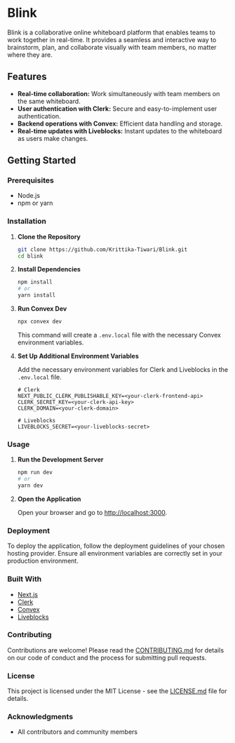 # Blink

Blink is a collaborative online whiteboard platform that enables teams to work together in real-time. It provides a seamless and interactive way to brainstorm, plan, and collaborate visually with team members, no matter where they are.

## Features

- **Real-time collaboration:** Work simultaneously with team members on the same whiteboard.
- **User authentication with Clerk:** Secure and easy-to-implement user authentication.
- **Backend operations with Convex:** Efficient data handling and storage.
- **Real-time updates with Liveblocks:** Instant updates to the whiteboard as users make changes.

## Getting Started

### Prerequisites

- Node.js
- npm or yarn

### Installation

1. **Clone the Repository**

    ```sh
    git clone https://github.com/Krittika-Tiwari/Blink.git
    cd blink
    ```

2. **Install Dependencies**

    ```sh
    npm install
    # or
    yarn install
    ```

3. **Run Convex Dev**

    ```sh
    npx convex dev
    ```

    This command will create a `.env.local` file with the necessary Convex environment variables.

4. **Set Up Additional Environment Variables**

    Add the necessary environment variables for Clerk and Liveblocks in the `.env.local` file.

    ```env
    # Clerk
    NEXT_PUBLIC_CLERK_PUBLISHABLE_KEY=<your-clerk-frontend-api>
    CLERK_SECRET_KEY=<your-clerk-api-key>
    CLERK_DOMAIN=<your-clerk-domain>

    # Liveblocks
    LIVEBLOCKS_SECRET=<your-liveblocks-secret>
    ```

### Usage

1. **Run the Development Server**

    ```sh
    npm run dev
    # or
    yarn dev
    ```

2. **Open the Application**

    Open your browser and go to [http://localhost:3000](http://localhost:3000).

### Deployment

To deploy the application, follow the deployment guidelines of your chosen hosting provider. Ensure all environment variables are correctly set in your production environment.

### Built With

- [Next.js](https://nextjs.org/)
- [Clerk](https://clerk.dev/)
- [Convex](https://convex.dev/)
- [Liveblocks](https://liveblocks.io/)

### Contributing

Contributions are welcome! Please read the [CONTRIBUTING.md](CONTRIBUTING.md) for details on our code of conduct and the process for submitting pull requests.

### License

This project is licensed under the MIT License - see the [LICENSE.md](LICENSE.md) file for details.

### Acknowledgments

- All contributors and community members
